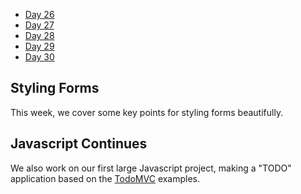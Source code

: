 * [Day 26](Day-26)
* [Day 27](Day-27)
* [Day 28](Day-28)
* [Day 29](Day-29)
* [Day 30](Day-30)

## Styling Forms
This week, we cover some key points for styling forms beautifully.

## Javascript Continues

We also work on our first large Javascript project, making a "TODO" application based on the [TodoMVC](todomvc.com) examples.